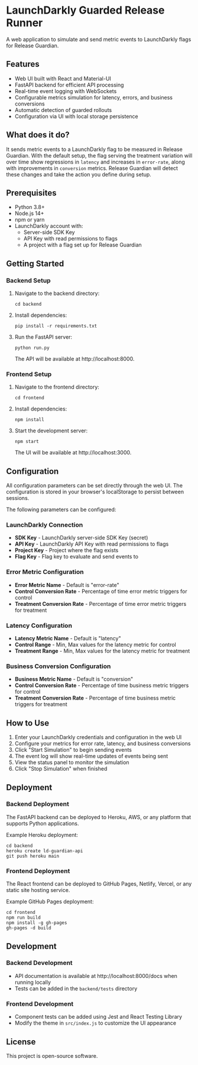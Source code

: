 # LaunchDarkly Guarded Release Runner

A web application to simulate and send metric events to LaunchDarkly flags for Release Guardian.

## Features

- Web UI built with React and Material-UI
- FastAPI backend for efficient API processing
- Real-time event logging with WebSockets
- Configurable metrics simulation for latency, errors, and business conversions
- Automatic detection of guarded rollouts
- Configuration via UI with local storage persistence

## What does it do?

It sends metric events to a LaunchDarkly flag to be measured in Release Guardian. With the default setup, the flag serving the treatment variation will over time show regressions in `latency` and increases in `error-rate`, along with improvements in `conversion` metrics. Release Guardian will detect these changes and take the action you define during setup.

## Prerequisites

- Python 3.8+
- Node.js 14+
- npm or yarn
- LaunchDarkly account with:
  - Server-side SDK Key
  - API Key with read permissions to flags
  - A project with a flag set up for Release Guardian

## Getting Started

### Backend Setup

1. Navigate to the backend directory:
   ```
   cd backend
   ```

2. Install dependencies:
   ```
   pip install -r requirements.txt
   ```

3. Run the FastAPI server:
   ```
   python run.py
   ```

   The API will be available at http://localhost:8000.

### Frontend Setup

1. Navigate to the frontend directory:
   ```
   cd frontend
   ```

2. Install dependencies:
   ```
   npm install
   ```

3. Start the development server:
   ```
   npm start
   ```

   The UI will be available at http://localhost:3000.

## Configuration

All configuration parameters can be set directly through the web UI. The configuration is stored in your browser's localStorage to persist between sessions.

The following parameters can be configured:

### LaunchDarkly Connection
- **SDK Key** - LaunchDarkly server-side SDK Key (secret)
- **API Key** - LaunchDarkly API Key with read permissions to flags
- **Project Key** - Project where the flag exists
- **Flag Key** - Flag key to evaluate and send events to

### Error Metric Configuration
- **Error Metric Name** - Default is "error-rate"
- **Control Conversion Rate** - Percentage of time error metric triggers for control
- **Treatment Conversion Rate** - Percentage of time error metric triggers for treatment

### Latency Configuration
- **Latency Metric Name** - Default is "latency"
- **Control Range** - Min, Max values for the latency metric for control
- **Treatment Range** - Min, Max values for the latency metric for treatment

### Business Conversion Configuration
- **Business Metric Name** - Default is "conversion"
- **Control Conversion Rate** - Percentage of time business metric triggers for control
- **Treatment Conversion Rate** - Percentage of time business metric triggers for treatment

## How to Use

1. Enter your LaunchDarkly credentials and configuration in the web UI
2. Configure your metrics for error rate, latency, and business conversions
3. Click "Start Simulation" to begin sending events
4. The event log will show real-time updates of events being sent
5. View the status panel to monitor the simulation
6. Click "Stop Simulation" when finished

## Deployment

### Backend Deployment

The FastAPI backend can be deployed to Heroku, AWS, or any platform that supports Python applications.

Example Heroku deployment:
```
cd backend
heroku create ld-guardian-api
git push heroku main
```

### Frontend Deployment

The React frontend can be deployed to GitHub Pages, Netlify, Vercel, or any static site hosting service.

Example GitHub Pages deployment:
```
cd frontend
npm run build
npm install -g gh-pages
gh-pages -d build
```

## Development

### Backend Development

- API documentation is available at http://localhost:8000/docs when running locally
- Tests can be added in the `backend/tests` directory

### Frontend Development

- Component tests can be added using Jest and React Testing Library
- Modify the theme in `src/index.js` to customize the UI appearance

## License

This project is open-source software.